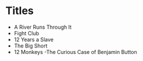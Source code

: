 # Titles

- A River Runs Through It
- Fight Club
- 12 Years a Slave
- The Big Short
- 12 Monkeys
-The Curious Case of Benjamin Button